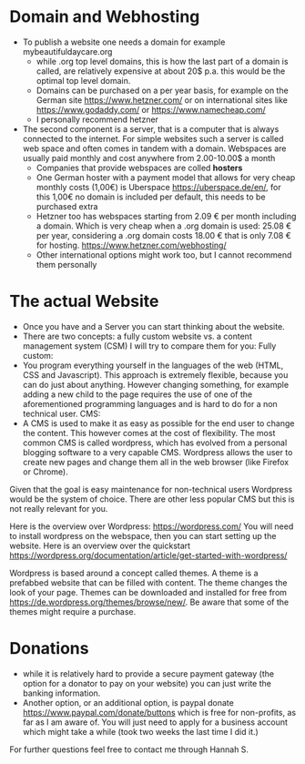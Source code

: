 # Domain and Webhosting
- To publish a website one needs a domain for example mybeautifuldaycare.org
	- while .org top level domains, this is how the last part of a domain is called, are relatively expensive at about 20$ p.a. this would be the optimal top level domain.
	- Domains can be purchased on a per year basis, for example on the German site https://www.hetzner.com/ or on international sites like https://www.godaddy.com/ or https://www.namecheap.com/
	- I personally recommend hetzner
- The second component is a server, that is a computer that is always connected to the internet. For simple websites such a server is called web space and often comes in tandem with a domain. Webspaces are usually paid monthly and cost anywhere from 2.00-10.00$ a month
	- Companies that provide webspaces are colled **hosters**
	- One German hoster with a payment model that allows for very cheap monthly costs (1,00€) is Uberspace https://uberspace.de/en/, for this 1,00€ no domain is included per default, this needs to be purchased extra
	- Hetzner too has webspaces starting from 2.09 € per month including a domain. Which is very cheap when a .org domain is used: 25.08 € per year, considering a .org domain costs 18.00 € that is only 7.08 € for hosting. https://www.hetzner.com/webhosting/
	- Other international options might work too, but I cannot recommend them personally

# The actual Website
- Once you have and a Server you can start thinking about the website.
- There are two concepts: a fully custom website vs. a content management system (CSM)
I will try to compare them for you:
Fully custom:
- You program everything yourself in the languages of the web (HTML, CSS and Javascript). This approach is extremely flexible, because you can do just about anything.  However changing something, for example adding a new child to the page requires the use of one of the aforementioned programming languages and is hard to do for a non technical user.
CMS:
- A CMS is used to make it as easy as possible for the end user to change the content. This however comes at the cost of flexibility. The most common CMS is called wordpress, which has evolved from a personal blogging software to a very capable CMS. Wordpress allows the user to create new pages and change them all in the web browser (like Firefox or Chrome).

Given that the goal is easy maintenance for non-technical users Wordpress would be the system of choice. There are other less popular CMS but this is not really relevant for you.

Here is the overview over Wordpress: https://wordpress.com/
You will need to install wordpress on the webspace, then you can start setting up the website.
Here is an overview over the quickstart https://wordpress.org/documentation/article/get-started-with-wordpress/

Wordpress is based around a concept called themes. A theme is a prefabbed  website that can be filled with content. The theme changes the look of your page. Themes can be downloaded and installed for free from https://de.wordpress.org/themes/browse/new/. Be aware that some of the themes might require a purchase.

# Donations
- while it is relatively hard to provide a secure payment gateway (the option for a donator to pay on your website) you can just write the banking information.
- Another option, or an additional option, is paypal donate https://www.paypal.com/donate/buttons which is free for non-profits, as far as I am aware of. You will just need to apply for a business account which might take a while (took two weeks the last time I did it.)

For further questions feel free to contact me through Hannah S.
